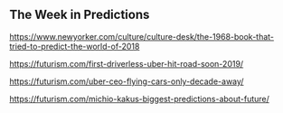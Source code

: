 ## The Week in Predictions

https://www.newyorker.com/culture/culture-desk/the-1968-book-that-tried-to-predict-the-world-of-2018

https://futurism.com/first-driverless-uber-hit-road-soon-2019/

https://futurism.com/uber-ceo-flying-cars-only-decade-away/

https://futurism.com/michio-kakus-biggest-predictions-about-future/
